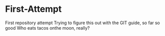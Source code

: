 # First-Attempt
First repository attempt
Trying to figure this out with the GIT guide, so far so good
Who eats tacos onthe moon, really?
